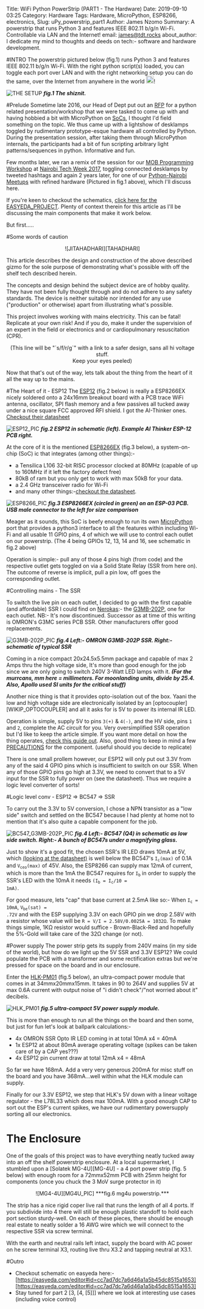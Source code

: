 Title: WiFi Python PowerStrip (PART1 - The Hardware)
Date: 2019-09-10 03:25
Category: Hardware
Tags: Hardware, MicroPython, ESP8266, electronics,
Slug: uPy_powerstrip_part1
Author: James Nzomo
Summary: A powerstrip that runs Python 3 and features IEEE 802.11 b/g/n Wi-Fi. Controllable via LAN and the Internet!
email: james@tdt.rocks
about_author: I dedicate my mind to thoughts and deeds on tech:- software and hardware development.


#INTRO
The powerstrip pictured below (fig.1) runs Python 3 and features IEEE 802.11 b/g/n Wi-Fi.
With the right python script(s) loaded, you can toggle each port over LAN and
with the right networking setup you can do the same, over the Internet from anywhere in the world
<img class="emoji" alt="sunglasses" height="20" width="20" style="display: inline;"
src="https://github.githubassets.com/images/icons/emoji/unicode/1f60e.png">!

![THE SETUP][THE_SHIZNIT]
***fig.1 The shiznit.***


#Prelude
Sometime late 2016, our Head of Dept put out an [RFP][WIKIP_RFP] for a python related
presentation/workshop that we were tasked to come up with and having hobbied a bit with MicroPython on
[SoCs][WIKIP_SoC], I thought I'd field something on the topic.
We thus came up with a lightshow of desklamps toggled by rudimentary prototype-esque hardware all
controlled by Python. During the presentation session, after taking them through MicroPython
internals, the participants had a bit of fun scripting arbitrary light patterns/sequences in python.
Informative and fun.

Few months later, we ran a remix of the session for our [MOB Programming Workshop][JUMONTW2017]
at [Nairobi Tech Week 2017][NTW2017], toggling connected desklamps by tweeted hashtags and
again 2 years later, for one of our [Python-Nairobi Meetups][PYNBO_180519] with refined hardware
(Pictured in fig.1 above), which I'll discuss here.

If you're keen to checkout the schematics, [click here for the EASYEDA_PROJECT][EASYEDA_PROJECT].
Plenty of context therein for this article as I'll be discussing the main components that make it work below.

But first.....


#Some words of caution

<center>
![JITAHADHARI][TAHADHARI]
</center>

This article describes the design and construction of the above described gizmo for
the sole purpose of demonstrating what's possible with off the shelf tech described herein.

The concepts and design behind the subject device are of hobby quality. They have not been
fully thought through and do not adhere to any safety standards.
The device is neither suitable nor intended for any use ("production" or otherwise)
apart from illustrating what's possible.

This project involves working with mains electricity. This can be fatal!
Replicate at your own risk! And if you do, make it under the supervision of an expert in the field
or electronics and or cardiopulmonary resuscitation (CPR).
<center>
(This line will be "`s/f/r/g`" with a link to a safer design, sans all hi voltage stuff.<br>Keep your eyes peeled)
</center>

Now that that's out of the way, lets talk about the thing from the heart of it all the way up to the mains.

#The Heart of it - ESP12
The [ESP12][ESP12] (fig.2 below) is really a ESP8266EX nicely soldered onto a 24x16mm breakout board with a
PCB trace WiFi antenna, oscillator, SPI flash memory and a few passives all tucked away under
a nice square FCC approved RFI shield. I got the AI-Thinker ones. [Checkout their datasheet][ESP12_DATASHEET]

![ESP12_PIC][ESP12_PIC]
***fig.2 ESP12 in schematic (left). Example AI Thinker ESP-12 PCB right.***

At the core of it is the mentioned [ESP8266EX][ESPRESSIF] (fig.3 below), a system-on-chip (SoC) ic that integrates (among other things):-

- a Tensilica L106 32-bit RISC processor clocked at 80MHz (capable of up to 160MHz if it left the factory defect free)
- 80kB of ram but you only get to work with max 50kB for your data.
- a 2.4 GHz transceiver radio for Wi-Fi
- and many other things:-[checkout the datasheet][ESP8266_DATASHEET].

![ESP8266_PIC][ESP8266_PIC]
***fig.3 ESP8266EX (circled in green) on an ESP-03 PCB. USB male connector to the left for size comparison***


Meager as it sounds, this SoC is beefy enough to run its own [MicroPython][MICROPYTHON] port
that provides a python3 interface to all the features within including Wi-Fi and all usable
11 GPIO pins, 4 of which we will use to control each outlet on our powerstrip.
(The 4 being GPIOs 12, 13, 14 and 16, see schematic in fig.2 above)

Operation is simple:- pull any of those 4 pins high (from code) and the respective outlet
gets toggled on via a Solid State Relay (SSR from here on).
The outcome of reverse is implicit, pull a pin low, off goes the corresponding outlet.



#Controlling mains - The SSR

To switch the live pin on each outlet, I decided to go with the first capable
(and affordable) SSR I could find on [Nerokas][NEROKAS_G3MB-202P]:- the [G3MB-202P][G3MB-202P_DATASHEET],
one for each outlet.
NB:- It's now discontinued. Successor as at time of this writing is OMRON's G3MC series PCB SSR.
Other manufacturers offer good replacements.

![G3MB-202P_PIC][G3MB-202P_PIC]
***fig.4 Left:- OMRON G3MB-202P SSR. Right:- schematic of typical SSR***

Coming in a nice compact 20x24.5x5.5mm package and capable of max 2 Amps thru the high voltage side,
It's more than good enough for the job since we are only going to switch 240V 3-Watt LED lamps with it.
***(For the murrcans, mm here = millimeters. For moonlanding units, divide by 25.4. Also, Apollo used SI units for the critical stuff)***

Another nice thing is that it provides opto-isolation out of the box. Yaani the low and high voltage side
are electronically isolated by an [optocoupler][WIKIP_OPTOCOUPLER] and all it asks for is 5V to power
its internal IR LED.

Operation is simple, supply 5V to pins `3(+)` & `4(-)`, and the HV side, pins `1` and `2`, complete the AC circuit for you.
Very oversimplified SSR operation but I'd like to keep the article simple. If you want more detail on how
the thing operates, [check this guide out][OMRON_SSR_TECH_EXPLANATION]. Also, good thing to keep in mind
a few [PRECAUTIONS][OMRON_SSR_PRECAUTIONS] for the component. (useful should you decide to replicate)

There is one small prollem however, our ESP12 will only put out 3.3V from any of the said 4 GPIO pins
which is insufficient to switch on our SSR. When any of those GPIO pins go high at 3.3V, we need to convert
that to a 5V input for the SSR to fully power on (see the datasheet). Thus we require a logic level
converter of sorts!

#Logic level conv - ESP12 => BC547 => SSR

To carry out the 3.3V to 5V conversion, I chose a NPN transistor as a "low side" switch and settled
on the BC547 because I had plenty at home not to mention that it's also quite a capable component for the job.

![BC547_G3MB-202P_PIC][BC547_G3MB-202P_PIC]
***fig.4 Left:- BC547 (Q4) in schematic as low side switch. Right:- A bunch of BC547s under a magnifying glass.***

Just to show it's a good fit, the chosen SSR's IR LED draws 10mA at 5V, which [(looking at the datasheet)][BC547_DATASHEET]
is well below the BC547's <code>I<sub>c</sub>(max)</code> of 0.1A and <code>V<sub>ceo</sub>(max)</code> of 45V.
Also, the ESP8266 can supply max 12mA of current, which is more than the 1mA the BC547 requires for
<code>I<sub>b</sub></code> in order to supply the SSR's LED with the 10mA it needs <code>(I<sub>b</sub> = I<sub>c</sub>/10 = 1mA)</code>.

For good measure, lets "cap" that base current at 2.5mA like so:- When <code>I<sub>c</sub> = 10mA</code>, <code>V<sub>be</sub>(sat) = .72V</code>
and with the ESP supplying 3.3V on each GPIO pin we drop 2.58V with a resistor whose value will
be `R = V/I = 2.58V/0.0025A = 1032Ω`.
To make things simple, 1KΩ resistor would suffice - Brown-Black-Red and hopefully the 5%-Gold will take
care of the 32Ω change (or not).

#Power supply
The power strip gets its supply from 240V mains (in my side of the world), but how do we light up the 5V SSR and 3.3V ESP12?
We could populate the PCB with a transformer and some rectification extras but we're pressed for space on
the board and in our enclosure.

Enter the [HLK-PM01][HLK-PM01] (fig.5 below), an ultra-compact power module that comes in at 34mmx20mmx15mm.
It takes in 90 to 264V and supplies 5V at max 0.6A current with output noise of "i didn't check"/"not worried about it" decibels.

![HLK_PM01][HLK_PM01_PIC]
***fig.5 ultra-compact 5V power supply module.***

This is more than enough to run all the things on the board and then some, but just for fun let's look at ballpark calculations:-

 - 4x OMRON SSR Opto IR LED coming in at total 10mA x4 = 40mA
 - 1x ESP12 at about 80mA average operating voltage (spikes can be taken care of by a CAP yes???)
 - 4x ESP12 pin current draw at total 12mA x4 = 48mA

So far we have 168mA. Add a very very generous 200mA for misc stuff on the board and you have 368mA...well within what the
HLK module can supply.

Finally for our 3.3V ESP12, we step that HLK's 5V down with a linear voltage regulator - the L78L33 which does max 100mA.
With a good enough CAP to sort out the ESP's current spikes, we have our rudimentary powersupply sorting all our electronics.


# The Enclosure
One of the goals of this project was to have everything neatly tucked away into an off the shelf powerstrip enclosure.
At a local supermarket, I stumbled upon a [Solatek MG-4U][MG-4U] - a 4 port power strip (fig. 5 below)
with enough room for a 72mmx52mm PCB with 25mm height for components (once you chuck the 3 MoV surge protector in it)

<center>
![MG4-4U][MG4U_PIC]
***fig.6 mg4u powerstrip.***
</center>

The strip has a nice rigid coper live rail that runs the length of all 4 ports. If you subdivide into 4 there will
still be enough plastic standoff to hold each port section sturdy-well.
On each of these pieces, there should be enough real estate to neatly solder a 16 AWG wire which we will connect
to the respective SSR via screw terminal.

With the earth and neutral rails left intact, supply the board with AC power on he screw terminal X3, routing live thru X3.2
and tapping neutral at X3.1.

#Outro
- Checkout schematic on easyeda here:- [https://easyeda.com/editor#id=cc7ad7dc7a6d46a1a5b45dc8515a1653][https://easyeda.com/editor#id=cc7ad7dc7a6d46a1a5b45dc8515a1653]
- Stay tuned for part 2 [3, [4, [5]]] where we look at interesting use cases (including voice control)


[THE_SHIZNIT]: img/uPy_powerstrip/uPy_powerstrip.jpg "THE SHIZNIT"
[JITAHADHARI]: img/uPy_powerstrip/jitahadhari.jpg "HIGH VOLTAGE WARNINGS"
[ESP12_PIC]: img/uPy_powerstrip/esp12.jpg "ESP12"
[ESP8266_PIC]: img/uPy_powerstrip/esp8266_esp3.png "ESP8266 on an ESP-03 PCB"
[G3MB-202P_PIC]: img/uPy_powerstrip/G3MB-202P_plus_schematic.jpg "G3MB-202P and Typical ssr schematic"
[BC547_G3MB-202P_PIC]: img/uPy_powerstrip/BC547_G3MB-202P.jpg "BC547_G3MB-202P_SCHEMATIC"
[HLK_PM01_PIC]: img/uPy_powerstrip/HLK_PM01_PIC.jpg "HLK_PM01_PIC"



[WIKIP_RFP]: https://en.wikipedia.org/wiki/Request_for_proposal
[WIKIP_SoC]: https://en.wikipedia.org/wiki/System_on_a_chip
[JUMONTW2017]: https://twitter.com/nairobitechweek/status/844512757219295233
[NTW2017]: http://nairobitechweek.com/
[PYNBO_180519]:https://www.meetup.com/Python-Nairobi/events/cqbkrqyzhbxb/
[ESP12]: https://www.esp8266.com/wiki/doku.php?id=esp8266-module-family#esp-12
[ESP12_DATASHEET]: https://wiki.ai-thinker.com/_media/esp8266/a014ps01.pdf
[ESPRESSIF]: https://www.espressif.com/products/hardware/esp8266ex/overview/
[ESP8266_DATASHEET]: https://www.espressif.com/sites/default/files/documentation/0a-esp8266ex_datasheet_en.pdf
[MICROPYTHON]: https://micropython.org
[NEROKAS]: https://store.nerokas.co.ke
[NEROKAS_G3MB-202P]: https://store.nerokas.co.ke/index.php?route=product/product&product_id=1886
[G3MB-202P_DATASHEET]: https://store.nerokas.co.ke/index.php?route=product/product&product_id=1886
[OMRON_SSR_TECH_EXPLANATION]: https://www.ia.omron.com/data_pdf/guide/18/ssr_tg_e_9_2.pdf
[OMRON_SSR_PRECAUTIONS]: https://omronfs.omron.com/en_US/ecb/products/pdf/precautions_ssr.pdf
[BC547_DATASHEET]: https://www.onsemi.com/pub/Collateral/BC546-D.PDF
[HLK-PM01]: http://www.hlktech.net/product_detail.php?ProId=54
[EASYEDA_PROJECT]: https://easyeda.com/mrmoje/pycon-ke-18-micropython-lampshow
